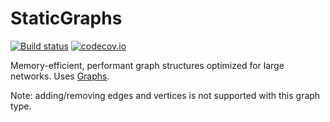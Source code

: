# StaticGraphs

[![Build status](https://github.com/JuliaGraphs/StaticGraphs.jl/actions/workflows/ci.yml/badge.svg?branch=master)](https://github.com/JuliaGraphs/StaticGraphs.jl/actions/workflows/ci.yml?query=branch%3Amaster)
[![codecov.io](http://codecov.io/github/JuliaGraphs/StaticGraphs.jl/coverage.svg?branch=master)](http://codecov.io/github/JuliaGraphs/StaticGraphs.jl?branch=master)

Memory-efficient, performant graph structures optimized for large networks. 
Uses [Graphs](https://github.com/JuliaGraphs/Graphs.jl).

Note: adding/removing edges and vertices is not supported with this graph type.
